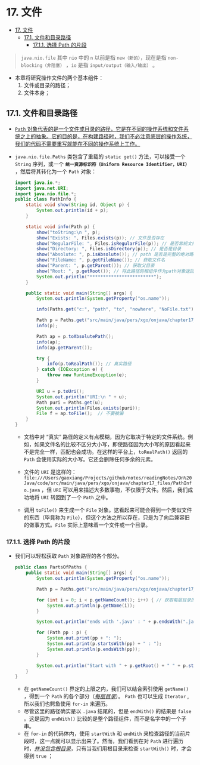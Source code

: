# 17. 文件

- [17. 文件](#17-文件)
  - [17.1. 文件和目录路径](#171-文件和目录路径)
    - [17.1.1. 选择 Path 的片段](#1711-选择-path-的片段)

> `java.nio.file` 其中 `nio` 中的 `n` 以前是指 `new（新的）`，现在是指 `non-blocking（非阻塞）` ，`io` 是指 `input/output（输入/输出）` 。

- 本章将研究操作文件的两个基本组件：
  1. 文件或目录的路径；
  2. 文件本身；

## 17.1. 文件和目录路径

- <u>`Path` 对象代表的是一个文件或目录的路径，它是在不同的操作系统和文件系统之上的抽象。它的目的是，在构建路径时，我们不必注意底层的操作系统，我们的代码不需要重写就能在不同的操作系统上工作。</u>

- `java.nio.file.Paths` 类包含了重载的 `static get()` 方法，可以接受一个 `String` 序列，或一个 **`统一资源标识符（Uniform Resource Identifier，URI）`** ，然后将其转化为一个 `Path` 对象：

    ``` java
    import java.io.*;
    import java.net.URI;
    import java.nio.file.*;
    public class PathInfo {
        static void show(String id, Object p) {
            System.out.println(id + p);
        }

        static void info(Path p) {
            show("toString:\n ", p);
            show("Exists: ", Files.exists(p)); // 文件是否存在
            show("RegularFile: ", Files.isRegularFile(p)); // 是否常规文件
            show("Directory: ", Files.isDirectory(p)); // 是否是目录
            show("Absolute: ", p.isAbsolute()); // path 是否是完整的绝对路径
            show("FileName: ", p.getFileName()); // 获取文件名
            show("Parent: ", p.getParent()); // 获取父目录
            show("Root: ", p.getRoot()); // 将此路径的根组件作为path对象返回，如果此路径没有根组件，则返回null。
            System.out.println("************************");
        }

        public static void main(String[] args) {
            System.out.println(System.getProperty("os.name"));

            info(Paths.get("c:", "path", "to", "nowhere", "NoFile.txt"));

            Path p = Paths.get("src/main/java/pers/xgo/onjava/chapter17_files/PathInfo.java");
            info(p);

            Path ap = p.toAbsolutePath();
            info(ap);
            info(ap.getParent());

            try {
                info(p.toRealPath()); // 真实路径
            } catch (IOException e) {
                throw new RuntimeException(e);
            }

            URI u = p.toUri();
            System.out.println("URI:\n " + u);
            Path puri = Paths.get(u);
            System.out.println(Files.exists(puri));
            File f = ap.toFile();  // 不要被骗
        }
    }
    ```

  - 文档中对 “真实” 路径的定义有点模糊，因为它取决于特定的文件系统。例如，如果文件名的比较不区分大小写，即使路径因为大小写的原因看起来不是完全一样，匹配也会成功。在这样的平台上，`toRealPath()` 返回的 `Path` 会使用实际的大小写。它还会删除任何多余的元素。

  - 文件的 `URI` 是这样的：`file:///Users/gaoxiang/Projects/github/notes/readingNotes/On%20Java/code/src/main/java/pers/xgo/onjava/chapter17_files/PathInfo.java` ，但 `URI` 可以用来描述大多数事物，不仅限于文件。然后，我们成功地将 `URI` 转回到了一个 `Path` 之中。

  - 调用 `toFile()` 来生成一个 `File` 对象。这看起来可能会得到一个类似文件的东西（毕竟称为 `File`），但这个方法之所以存在，只是为了向后兼容旧的做事方式。`File` 实际上意味着一个文件或一个目录。

### 17.1.1. 选择 Path 的片段

- 我们可以轻松获取 `Path` 对象路径的各个部分。

    ``` java
    public class PartsOfPaths {
        public static void main(String[] args) {
            System.out.println(System.getProperty("os.name"));

            Path p = Paths.get("src/main/java/pers/xgo/onjava/chapter17_files/PartsOfPaths.java").toAbsolutePath();

            for (int i = 0; i < p.getNameCount(); i++) { // 获取每层目录的名字
                System.out.println(p.getName(i));
            }

            System.out.println("ends with '.java' : " + p.endsWith(".java"));

            for (Path pp : p) {
                System.out.print(pp + ": ");
                System.out.print(p.startsWith(pp) + " : ");
                System.out.println(p.endsWith(pp));
            }

            System.out.println("Start with " + p.getRoot() + " " + p.startsWith(p.getRoot()));
        }
    }
    ```

  - 在 `getNameCount()` 界定的上限之内，我们可以结合索引使用 `getName()` ，得到一个 `Path` 的各个部分（<u>*每层目录*</u>）。 `Path` 也可以生成 `Iterator` , 所以我们也鳄鱼使用 `for-in` 来遍历。
  - 尽管这里的路径确实是以 `.java` 结尾的，但是 `endWith()` 的结果是 `false` 。这是因为 `endWith()` 比较的是整个路径组件，而不是名字中的一个子串。
  - 在 `for-in` 的代码体内，使用 `startWith` 和 `endWith` 来检查路径的当前片段时，这一点就可以显示出来了。然而，我们看到在对 `Path` 进行遍历时，<u>*并没包含根目录*</u>，只有当我们用根目录来检查 `startWith()` 时，才会得到 `true` ；

